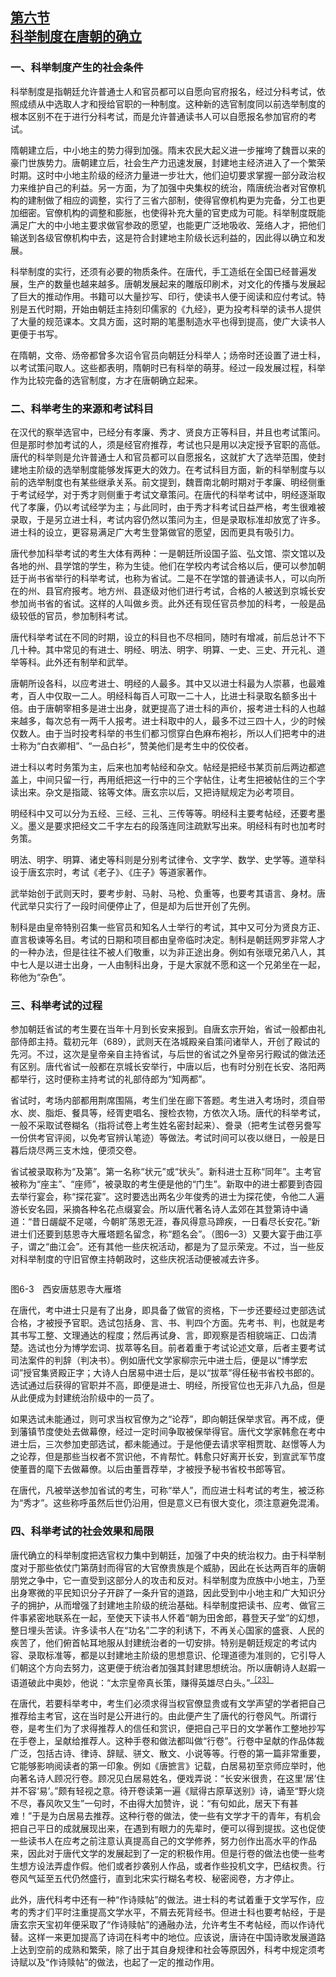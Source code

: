 <?xml version='1.0' encoding='utf-8'?>
<html xmlns="http://www.w3.org/1999/xhtml">
  <head>
    <title>中国古代文化史（插图本）（上下）</title>
    <link href="page-template.xpgt" rel="stylesheet" type="application/vnd.adobe-page-template+xml"/>
    <meta http-equiv="Content-Type" content="text/html; charset=utf-8"/>
  <link href="../stylesheet.css" rel="stylesheet" type="text/css"/>
<link href="../page_styles.css" rel="stylesheet" type="text/css"/>
</head>
  <body class="calibre">
<div class="calibre1" id="chapter6">
<h2 class="left" id="sec36"><a class="calibre29" href="part0003.html#s36">第六节<br class="calibre27"/>科举制度在唐朝的确立</a></h2>
<h3 class="left1">一、科举制度产生的社会条件</h3>
<p class="indent">科举制度是指朝廷允许普通士人和官员都可以自愿向官府报名，经过分科考试，依照成绩从中选取人才和授给官职的一种制度。这种新的选官制度同以前选举制度的根本区别不在于进行分科考试，而是允许普通读书人可以自愿报名参加官府的考试。</p>
<p class="indent">隋朝建立后，中小地主的势力得到加强。隋末农民大起义进一步摧垮了魏晋以来的豪门世族势力。唐朝建立后，社会生产力迅速发展，封建地主经济进入了一个繁荣时期。这时中小地主阶级的经济力量进一步壮大，他们迫切要求掌握一部分政治权力来维护自己的利益。另一方面，为了加强中央集权的统治，隋唐统治者对官僚机构的建制做了相应的调整，实行了三省六部制，使得官僚机构更为完备，分工也更加细密。官僚机构的调整和膨胀，也使得补充大量的官吏成为可能。科举制度既能满足广大的中小地主要求做官参政的愿望，也能更广泛地吸收、笼络人才，把他们输送到各级官僚机构中去，这是符合封建地主阶级长远利益的，因此得以确立和发展。</p>
<p class="indent">科举制度的实行，还须有必要的物质条件。在唐代，手工造纸在全国已经普遍发展，生产的数量也越来越多。唐朝发展起来的雕版印刷术，对文化的传播与发展起了巨大的推动作用。书籍可以大量抄写、印行，使读书人便于阅读和应付考试。特别是五代时期，开始由朝廷主持刻印儒家的《九经》，更为投考科举的读<a id="page272"></a>书人提供了大量的规范课本。文具方面，这时期的笔墨制造水平也得到提高，使广大读书人更便于书写。</p>
<p class="indent">在隋朝，文帝、炀帝都曾多次诏令官员向朝廷分科举人；炀帝时还设置了进士科，以考试策问取人。这些都表明，隋朝时已有科举的萌芽。经过一段发展过程，科举作为比较完备的选官制度，方才在唐朝确立起来。</p>
<h3 class="left1">二、科举考生的来源和考试科目</h3>
<p class="indent">在汉代的察举选官中，已经分有孝廉、秀才、贤良方正等科目，并且也考试策问。但是那时参加考试的人，须是经官府推荐，考试也只是用以决定授予官职的高低。唐代的科举则是允许普通士人和官员都可以自愿报名，这就扩大了选举范围，使封建地主阶级的选举制度能够发挥更大的效力。在考试科目方面，新的科举制度与以前的选举制度也有某些继承关系。前文提到，魏晋南北朝时期对于孝廉、明经侧重于考试经学，对于秀才则侧重于考试文章策问。在唐代的科举考试中，明经逐渐取代了孝廉，仍以考试经学为主；与此同时，由于秀才科考试日益严格，考生很难被录取，于是另立进士科，考试内容仍然以策问为主，但是录取标准却放宽了许多。进士科的设立，更容易满足广大考生登第做官的愿望，因而更具有吸引力。</p>
<p class="indent">唐代参加科举考试的考生大体有两种：一是朝廷所设国子监、弘文馆、崇文馆以及各地的州、县学馆的学生，称为生徒。他们在学校内考试合格以后，便可以参加朝廷于尚书省举行的科举考试，也称为省试。二是不在学馆的普通读书人，可以向所在的州、县官府报考。地方州、县逐级对他们进行考试，合格的人被送到京城长安参加尚书省的省试。这样的人叫做乡贡。此外还有现任官员参加的科考，一般是品级较低的官员，参加制科考试。</p>
<p class="indent">唐代科举考试在不同的时期，设立的科目也不尽相同，随时有增减，前后总计不下几十种。其中常见的有进士、明经、明法、明字、明算、一史、三史、开元礼、道举等科。此外还有制举和武举。</p>
<p class="indent">唐朝所设各科，以应考进士、明经的人最多。其中又以进士科最为人崇慕，也最难考，百人中仅取一二人。明经科每百人可取一二十人，比进士科录取名额多出十倍。由于唐朝宰相多是进士出身，就更提高了进士科的声价，报考进士科的人也越来越多，每次总有一两千人报考。进士科取中的人，最多不过三四十人，少的时候仅数人。由于当时投考科举的书生们都习惯穿白色麻布袍衫，所以人们把考中的进士称为“白衣卿相”、“一品白衫”，赞美他们是考生中的佼佼者。</p>
<p class="indent"><a id="page273"></a>进士科以考时务策为主，后来也加考帖经和杂文。帖经是把经书某页前后两边都遮盖上，中间只留一行，再用纸把这一行中的三个字帖住，让考生把被帖住的三个字读出来。杂文是指箴、铭等文体。唐玄宗以后，又把诗赋规定为必考项目。</p>
<p class="indent">明经科中又可以分为五经、三经、三礼、三传等等。明经科主要考帖经，还要考墨义。墨义是要求把经文二千字左右的段落连同注疏默写出来。明经科有时也加考时务策。</p>
<p class="indent">明法、明字、明算、诸史等科则是分别考试律令、文字学、数学、史学等。道举科设于唐玄宗时，考试《老子》、《庄子》等道家著作。</p>
<p class="indent">武举始创于武则天时，要考步射、马射、马枪、负重等，也要考其语言、身材。唐代武举只实行了一段时间便停止了，但是却为后世开创了先例。</p>
<p class="indent">制科是由皇帝特别召集一些官员和知名人士举行的考试，其中又可分为贤良方正、直言极谏等名目。考试的日期和项目都由皇帝临时决定。制科是朝廷网罗非常人才的一种办法，但是往往不被人们敬重，以为非正途出身。例如有张瓌兄弟八人，其中七人是以进士出身，一人由制科出身，于是大家就不愿和这一个兄弟坐在一起，称他为“杂色”。</p>
<h3 class="left1">三、科举考试的过程</h3>
<p class="indent">参加朝廷省试的考生要在当年十月到长安来报到。自唐玄宗开始，省试一般都由礼部侍郎主持。载初元年（689），武则天在洛城殿亲自策问诸举人，开创了殿试的先河。不过，这次是皇帝亲自主持省试，与后世的省试之外皇帝另行殿试的做法还有区别。唐代省试一般都在京城长安举行，中唐以后，也有时分别在长安、洛阳两都举行，这时便称主持考试的礼部侍郎为“知两都”。</p>
<p class="indent">省试时，考场内部都用荆席围隔，考生们坐在廊下答题。考生进入考场时，须自带水、炭、脂炬、餐具等，经胥吏唱名、搜检衣物，方依次入场。唐代的科举考试，一般不采取试卷糊名（指将试卷上考生姓名密封起来）、誊录（把考生试卷另誊写一份供考官评阅，以免考官辨认笔迹）等做法。考试时间可以夜以继日，一般是日暮后烧尽两三支木烛，便须交卷。</p>
<p class="indent">省试被录取称为“及第”。第一名称“状元”或“状头”。新科进士互称“同年”。主考官被称为“座主”、“座师”，被录取的考生便是他的“门生”。新取中的进士都要到杏园去举行宴会，称“探花宴”。这时要选出两名少年俊秀的进士为探花使，令他二人遍游长安名园，采摘各种名花点缀宴会。所以唐代著名诗人孟郊<a id="page274"></a>在其登第诗中诵道：“昔日龌龊不足嗟，今朝旷荡恩无涯，春风得意马蹄疾，一日看尽长安花。”新进士们还要到慈恩寺大雁塔题名留念，称“题名会”。（图6—3）又要大宴于曲江亭子，谓之“曲江会”。还有其他一些庆祝活动，都是为了显示荣宠。不过，当一些反对科举制度的守旧官僚主持朝政时，这些庆祝活动便被减去许多。</p>
<div class="image">
<p class="center"><img alt="" class="calibre124" src="../images/00422.jpeg"/></p>
<p class="caption">图6-3　西安唐慈恩寺大雁塔</p>
</div>
<p class="indent">在唐代，考中进士只是有了出身，即具备了做官的资格，下一步还要经过吏部选试合格，才被授予官职。选试包括身、言、书、判四个方面。先考书、判，也就是考其书写工整、文理通达的程度；然后再试身、言，即观察是否相貌端正、口齿清楚。选试也分为博学宏词、拔萃等名目。前者着重于考试论述文章，后者主要考试司法案件的判辞（判决书）。例如唐代文学家柳宗元中进士后，便是以“博学宏词”授官集贤殿正字；大诗人白居易中进士后，是以“拔萃”得任秘书省校书郎的。选试通过后获得的官职并不高，即便是进士、明经，所授官位也无非八九品，但是从此便成为封建统治阶级中的一员了。</p>
<p class="indent"><a id="page275"></a>如果选试未能通过，则可求当权官僚为之“论荐”，即向朝廷保举求官。再不成，便到藩镇节度使处去做幕僚，经过一定时间争取被保举得官。唐代文学家韩愈在考中进士后，三次参加吏部选试，都未能通过。于是他便去请求宰相贾耽、赵憬等人为之论荐，但是那些当权者不赏识他，不肯帮忙。韩愈只好离开长安，到宣武军节度使董晋的麾下去做幕僚。以后由董晋荐举，才被授予秘书省校书郎等官。</p>
<p class="indent">在唐代，凡被举送参加省试的考生，可称“举人”，而应进士科考试的考生，被泛称为“秀才”。这些称呼虽然后世仍沿用，但是意义已有很大变化，须注意避免混淆。</p>
<h3 class="left1">四、科举考试的社会效果和局限</h3>
<p class="indent">唐代确立的科举制度把选官权力集中到朝廷，加强了中央的统治权力。由于科举制度对于那些依仗门第荫封而得官的大官僚贵族是个威胁，因此在长达两百年的唐朝朋党之争中，它一直受到这部分人的攻击和反对。科举制度为庶族中小地主，乃至出身寒微的平民知识分子开辟了一条升官的道路，因此受到中小地主和广大知识分子的拥护，从而增强了封建地主阶级的统治基础。科举制度把读书、应考、做官三件事紧密地联系在一起，至使天下读书人怀着“朝为田舍郎，暮登天子堂”的幻想，整日埋头苦读。许多读书人在“功名”二字的利诱下，不再关心国家的盛衰、人民的疾苦了，他们俯首帖耳地服从封建统治者的一切安排。特别是朝廷规定的考试内容、录取标准等，都是以封建地主阶级的思想意识、伦理道德为准则的，它引导人们朝这个方向去努力，这更便于统治者加强其封建思想统治。所以唐朝诗人赵嘏一语道破此中奥妙，他说：“太宗皇帝真长策，赚得英雄尽白头。”<sup class="calibre33"><a href="part0053.html#fn244" id="fnref244">［23］</a></sup></p>
<p class="indent">在唐代，若要科举考中，考生们必须求得当权官僚显贵或有文学声望的学者把自己推荐给主考官，这在当时是公开进行的。由此便产生了唐代的行卷风气。所谓行卷，是考生们为了求得推荐人的信任和赏识，便把自己平日的文学著作工整地抄写在手卷上，呈献给推荐人。这种手卷和做法都叫做“行卷”。行卷中呈献的作品体裁广泛，包括古诗、律诗、辞赋、骈文、散文、小说等等。行卷的第一篇非常重要，它能够影响阅读者的第一印象。例如《唐摭言》记载，白居易初至京师应举时，他向著名诗人顾况行卷。顾况见白居易姓名，便戏弄说：“长安米很<a id="page276"></a>贵，在这里‘居’住并不容‘易’。”颇有轻视之意。待开卷读第一遍《赋得古原草送别》诗，诵至“野火烧不尽，春风吹又生”一句时，不由得大加赞许，说：“有句如此，居天下有甚难！”于是为白居易去推荐。这种行卷的做法，使一些有文学才干的青年，有机会把自己平日的成就展现出来，在遇到有眼力的先辈时，便可以得到提拔。这也促使一些读书人在应考之前注意认真提高自己的文学修养，努力创作出高水平的作品来，因此对于唐代文学的发展起到了一定的积极作用。但是行卷的做法也使一些考生想方设法弄虚作假。他们或者抄袭别人作品，或者作些投机文字，巴结权贵。行卷风气延至五代仍然盛行，直到北宋实行糊名考校、秘密阅卷，方才停止。</p>
<p class="indent">此外，唐代科考中还有一种“作诗赎帖”的做法。进士科的考试着重于文学写作，应考的秀才们平时注重提高文学水平，不屑去死背经书。但进士科也要考帖经，于是唐玄宗天宝初年便采取了“作诗赎帖”的通融办法，允许考生不考帖经，而以作诗代替。这样一来更加提高了诗词在科考中的地位。应该说，唐诗在中国诗歌发展道路上达到空前的成熟和繁荣，除了出于其自身规律和社会等原因外，科考中规定须考诗赋以及“作诗赎帖”的做法，也起了一定的推动作用。</p>
</div>
</body>
</html>
